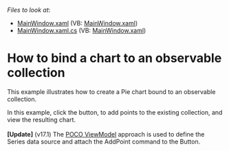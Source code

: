 <!-- default file list -->
*Files to look at*:

* [MainWindow.xaml](./CS/PieBindingToObservableCollection/MainWindow.xaml) (VB: [MainWindow.xaml](./VB/PieBindingToObservableCollection/MainWindow.xaml))
* [MainWindow.xaml.cs](./CS/PieBindingToObservableCollection/MainWindow.xaml.cs) (VB: [MainWindow.xaml](./VB/PieBindingToObservableCollection/MainWindow.xaml))
<!-- default file list end -->
# How to bind a chart to an observable collection


<p>This example illustrates how to create a Pie chart bound to an observable collection.</p>
<p>In this example, click the button, to add points to the existing collection, and view the resulting chart.<br><br><strong>[Update]</strong> (v17.1) The <a href="https://documentation.devexpress.com/#WPF/CustomDocument17352">POCO ViewModel</a> approach is used to define the Series data source and attach the AddPoint command to the Button.</p>

<br/>


